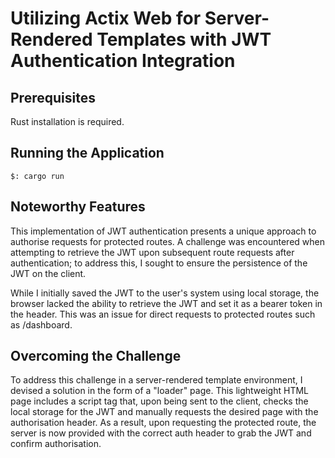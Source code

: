 
# Utilizing Actix Web for Server-Rendered Templates with JWT Authentication Integration

## Prerequisites
Rust installation is required.

## Running the Application
```
$: cargo run
```

## Noteworthy Features
This implementation of JWT authentication presents a unique approach to authorise requests for protected routes. A challenge was encountered when attempting to retrieve the JWT upon subsequent route requests after authentication; to address this, I sought to ensure the persistence of the JWT on the client.

While I initially saved the JWT to the user's system using local storage, the browser lacked the ability to retrieve the JWT and set it as a bearer token in the header. This was an issue for direct requests to protected routes such as /dashboard.

## Overcoming the Challenge
To address this challenge in a server-rendered template environment, I devised a solution in the form of a "loader" page. This lightweight HTML page includes a script tag that, upon being sent to the client, checks the local storage for the JWT and manually requests the desired page with the authorisation header. 
As a result, upon requesting the protected route, the server is now provided with the correct auth header to grab the JWT and confirm authorisation.
